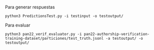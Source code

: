 Para generar respuestas
```
python3 PredictionsTest.py -i testinput -o testoutput/
```

Para evaluar 
```
python3 pan22_verif_evaluator.py -i pan22-authorship-verification-training-dataset/particiones/test_truth.jsonl -a testoutput/ -o testoutput/
```